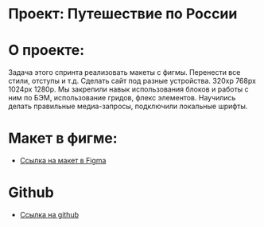 # Проект: Путешествие по России

# О проекте: 
Задача этого спринта реализовать макеты с фигмы. Перенести все стили, отступы и т.д. Сделать сайт под разные устройства. 320xp 768px 1024px 1280p. Мы закрепили навык использования блоков и работы с ним по БЭМ, использование гридов, флекс элементов. Научились делать правильные медиа-запросы, подключили локальные шрифты. 

# Макет в фигме: 
* [Ссылка на макет в Figma](https://www.figma.com/file/5S2WSbEFL6awjVWJ0NWL8Q/Sprint-3_-Russia-_-desktop-mobile?node-id=28503%3A0)

# Github
* [Ссылка на github](https://github.com/BlackBeer666/Project-Rus-Travel)